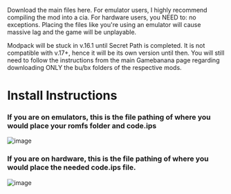 Download the main files here. For emulator users, I highly recommend compiling the mod into a cia. For hardware users, you NEED to: no exceptions. Placing the files like you're using an emulator will cause massive lag and the game will be unplayable.

Modpack will be stuck in v.16.1 until Secret Path is completed. It is not compatible with v.17+, hence it will be its own version until then. You will still need to follow the instructions from the main Gamebanana page regarding downloading ONLY the bu/bx folders of the respective mods.

# Install Instructions
### If you are on emulators, this is the file pathing of where you would place your romfs folder and code.ips

![image](https://github.com/user-attachments/assets/b43dbbf0-aa15-4de2-9499-c860c49d9499)

### If you are on hardware, this is the file pathing of where you would place the needed code.ips file.

![image](https://github.com/user-attachments/assets/19c0b67d-9e69-4aae-b77f-bec61e45a541)
